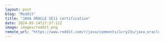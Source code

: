```yaml
---
layout: post
blog: "Reddit"
title: "JAVA ORACLE SE11 certification"
date: 2024-05-14T17:37:11Z
image: images/reddit.png
remote_url: "https://www.reddit.com/r/java/comments/1cry23s/java_oracle_se11_certification/"
---
```

